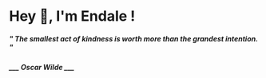 <h1 title="head"> Hey 👋, I'm Endale !</h1>

**<h5><i>" The smallest act of kindness is worth more than the grandest intention. "</i></h5>**

*<b>___ Oscar Wilde ___</b>*
